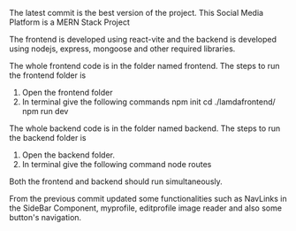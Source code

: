The latest commit is the best version of the project.
This Social Media Platform is a MERN Stack Project

The frontend is developed using react-vite and the backend is developed using nodejs, express, mongoose and other required libraries.

The whole frontend code is in the folder named frontend. The steps to run the frontend folder is
1) Open the frontend folder
2) In terminal give the following commands 
    npm init
    cd ./lamdafrontend/
    npm run dev

The whole backend code is in the folder named backend. The steps to run the backend folder is
1) Open the backend folder.
2) In terminal give the following command
     node routes

Both the frontend and backend should run simultaneously.

From the previous commit updated some functionalities such as NavLinks in the SideBar Component, myprofile, editprofile image reader and also some button's navigation.
